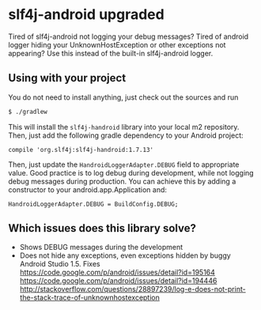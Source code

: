 # slf4j-android upgraded

Tired of slf4j-android not logging your debug messages? Tired of android logger hiding your UnknownHostException or other exceptions not appearing? Use this instead of the built-in slf4j-android logger.

## Using with your project

You do not need to install anything, just check out the sources and run
```sh
$ ./gradlew
```

This will install the `slf4j-handroid` library into your local m2 repository. Then,
just add the following gradle dependency to your Android project:

```
compile 'org.slf4j:slf4j-handroid:1.7.13'
```

Then, just update the `HandroidLoggerAdapter.DEBUG` field to appropriate value. Good practice is to log debug during development,
while not logging debug messages during production. You can achieve this by adding a constructor to your android.app.Application and:

```
HandroidLoggerAdapter.DEBUG = BuildConfig.DEBUG;
```

## Which issues does this library solve?

* Shows DEBUG messages during the development
* Does not hide any exceptions, even exceptions hidden by buggy Android Studio 1.5. Fixes https://code.google.com/p/android/issues/detail?id=195164 https://code.google.com/p/android/issues/detail?id=194446 http://stackoverflow.com/questions/28897239/log-e-does-not-print-the-stack-trace-of-unknownhostexception

